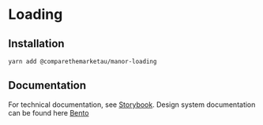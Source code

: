 # Loading

## Installation

`yarn add @comparethemarketau/manor-loading`


## Documentation

For technical documentation, see [Storybook](https://services.dev.comparethemarket.cloud/manor/?path=/docs/components-loading--primary-loading).
Design system documentation can be found here [Bento](https://zeroheight.com/9942937b5/p/696dbe-loading/b/97d6bd)
